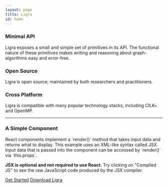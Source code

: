```yaml
---
layout: page
title: Ligra 
id: home
---
```


<section class="light home-section">
  <div class="marketing-row">
    <div class="marketing-col">
      <h3>Minimal API</h3>
      <p>
      Ligra exposes a small and simple set of primitives in its API. 
      The functional nature of these primitives makes writing and 
      reasoning about graph-algorithms easy and error-free. 
      </p>
    </div>
    <div class="marketing-col">
      <h3>Open Source</h3>
      <p>
        Ligra is open source; maintained by both researchers and practitioners. 
      </p>
    </div>
    <div class="marketing-col">
      <h3>Cross Platform</h3>
      <p>
      Ligra is compatible with many popular technology stacks, including CILK+ and OpenMP.
      </p>
    </div>
  </div>
</section>

<hr class="home-divider" />

<section class="home-section">
  <div id="examples">
    <div class="example">
      <h3>A Simple Component</h3>
      <p>
        React components implement a `render()` method that takes input data and
        returns what to display. This example uses an XML-like syntax called
        JSX. Input data that is passed into the component can be accessed by
        `render()` via `this.props`.
      </p>
      <p>
        <strong>JSX is optional and not required to use React.</strong> Try
        clicking on "Compiled JS" to see the raw JavaScript code produced by
        the JSX compiler.
      </p>
      <div id="helloExample"></div>
    </div>
</section>

<section class="home-bottom-section">
  <div class="buttons-unit">
    <a href="docs/getting-started.html" class="button">Get Started</a>
    <a href="downloads.html" class="button">Download Ligra</a>
  </div>
</section>
